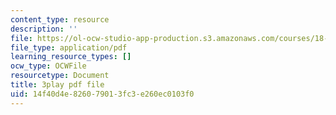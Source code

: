 ```yaml
---
content_type: resource
description: ''
file: https://ol-ocw-studio-app-production.s3.amazonaws.com/courses/18-06sc-linear-algebra-fall-2011/14f40d4e826079013fc3e260ec0103f0_M0Sa8fLOajA.pdf
file_type: application/pdf
learning_resource_types: []
ocw_type: OCWFile
resourcetype: Document
title: 3play pdf file
uid: 14f40d4e-8260-7901-3fc3-e260ec0103f0
---
```

